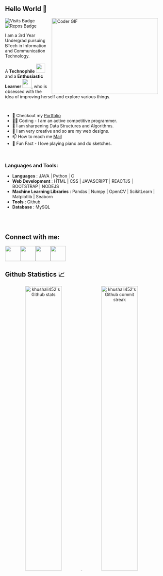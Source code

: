 ## Hello World :wave:

<!--
![](https://komarev.com/ghpvc/?username=khushali452&style=flat)
-->

<img align="right" alt="Coder GIF" height=250 width=350 src="https://miro.medium.com/max/1400/0*K2WLMTExLyida7OR.gif" />

![Visits Badge](https://badges.pufler.dev/visits/khushali452/khushali452/?color=white)
![Repos Badge](https://badges.pufler.dev/repos/khushali452/?color=white) 


I am a 3rd Year Undergrad pursuing BTech in Information and Communication Technology. <br><br>
A **Technophile** <img src="https://github.com/rudrabarad/rudrabarad/blob/master/Assets/Developer.gif" width="30px"> and a **Enthusiastic Learner** <img src="https://github.com/rudrabarad/rudrabarad/blob/master/Assets/Designer.gif" width="30px">, who is obsessed with the idea of improving herself and explore various things.

<br>

- 📝 Checkout my [Portfolio](https://khushali-vasani.netlify.app/)
- :superhero_man: Coding - I am an active competitive programmer.
- :blue_heart: I am sharpening Data Structures and Algorithms.
- :art: I am very creative and so are my web designs.
- 📫 How to reach me [Mail](mailto:khushalivasani.ict19@gmail.com)
- :sparkling_heart: Fun Fact - I love playing piano and do sketches. 

<br>





<h3 align="left">Languages and Tools:</h3>

- **Languages** : JAVA | Python | C
- **Web Development** : HTML | CSS | JAVASCRIPT | REACTJS | BOOTSTRAP | NODEJS
- **Machine Learning Libraries** : Pandas | Numpy | OpenCV | ScikitLearn | Matplotlib | Seaborn
- **Tools** : Github  
- **Database** : MySQL    
    
 <br>   
<br>

<h2 align="left">Connect with me:</h2>


 <a href="https://twitter.com/1225khushali" target="_blank" rel="noopener noreferrer"><img src="https://img.icons8.com/fluent/2x/twitter.png" width="50" /></a><a href="https://www.instagram.com/khushali_452/" target="_blank" rel="noopener noreferrer"><img src="https://img.icons8.com/fluent/2x/instagram-new.png" width="50" /></a><a href="https://linkedin.com/in/khushali-vasani-1685231aa" target="_blank" rel="noopener noreferrer"><img src="https://img.icons8.com/fluent/2x/linkedin.png" width="50" /></a><a href="mailto:khushalivasani.ict19@gmail.com" target="_blank" rel="noopener noreferrer"><img src="https://img.icons8.com/fluent/2x/gmail.png"  width="50" /></a>


<h2 align="left"> Github Statistics 📈 </h2>

<div align="center" style="text-align:center">
    <a href="#">
        <img width="49%" src="https://github-readme-stats.vercel.app/api?username=khushali452&show_icons=true&theme=tokyonight&count_private=true"
            alt="khushali452's Github stats">
    </a>
    <a href="#">
        <img width="49%" src="https://github-readme-streak-stats.herokuapp.com/?user=khushali452&theme=tokyonight"
            alt="khushali452's Github commit streak">
    </a>
    
</div>



  <br>
 
 

